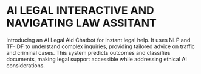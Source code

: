 # AI LEGAL INTERACTIVE AND NAVIGATING LAW ASSITANT
Introducing an AI Legal Aid Chatbot for instant legal help. It uses NLP and TF-IDF to understand complex inquiries, providing tailored advice on traffic and criminal cases. This system predicts outcomes and classifies documents, making legal support accessible while addressing ethical AI considerations.
